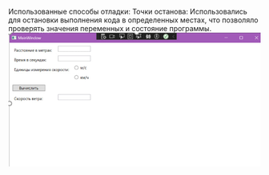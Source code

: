 Использованные способы отладки:
Точки останова: Использовались для остановки выполнения кода в определенных местах, что позволяло проверять значения переменных и состояние программы.
![Скриншот приложения](скриншот.jpg)
